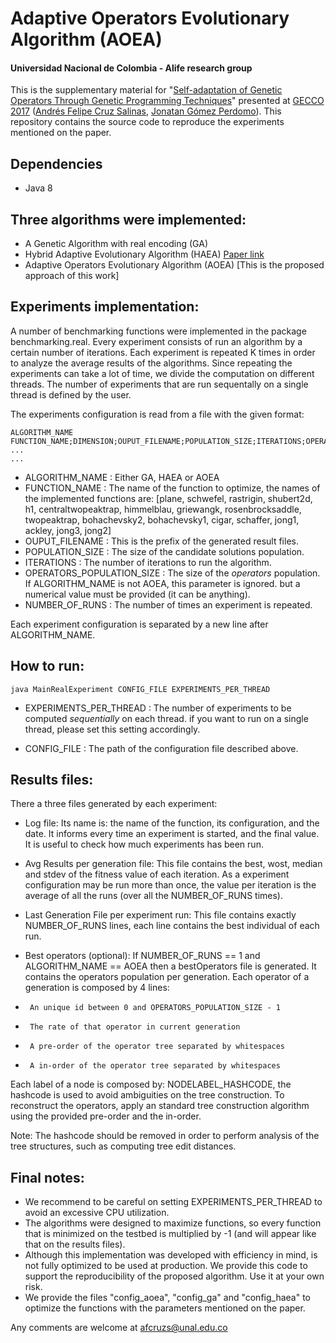 # Adaptive Operators Evolutionary Algorithm (AOEA)
#### Universidad Nacional de Colombia - Alife research group


This is the supplementary material for "[Self-adaptation of Genetic Operators Through Genetic Programming Techniques](https://arxiv.org/abs/1712.06070)"
presented at [GECCO 2017](http://gecco-2017.sigevo.org/index.html/HomePage) ([Andrés Felipe Cruz Salinas](https://github.com/afcruzs), [Jonatan Gómez Perdomo](http://dis.unal.edu.co/~jgomezpe/)). This repository contains the source code to reproduce the experiments mentioned on 
the paper.

## Dependencies
*   Java 8
## Three algorithms were implemented: 

*   A Genetic Algorithm with real encoding (GA)
*   Hybrid Adaptive Evolutionary Algorithm (HAEA) [Paper link](http://dis.unal.edu.co/~jgomezpe/docs/papers/gecco2004haea.pdf)
*   Adaptive Operators Evolutionary Algorithm (AOEA) [This is the proposed approach of this work]


## Experiments implementation:

A number of benchmarking functions were implemented in the package benchmarking.real. Every experiment consists
of run an algorithm by a certain number of iterations. Each experiment is repeated K times in order to analyze
the average results of the algorithms. Since repeating the experiments can take a lot of time, we divide the
computation on different threads. The number of experiments that are run sequentally on a single thread is 
defined by the user.

The experiments configuration is read from a file with the given format:
```
ALGORITHM_NAME
FUNCTION_NAME;DIMENSION;OUPUT_FILENAME;POPULATION_SIZE;ITERATIONS;OPERATORS_POPULATION_SIZE;NUMBER_OF_RUNS
...
...
```

*   ALGORITHM_NAME : Either GA, HAEA or AOEA
*   FUNCTION_NAME : The name of the function to optimize, the names of the implemented functions are: [plane, schwefel, rastrigin, shubert2d, h1, centraltwopeaktrap, himmelblau, griewangk, rosenbrocksaddle, twopeaktrap, bohachevsky2, bohachevsky1, cigar, schaffer, jong1, ackley, jong3, jong2]
*   OUPUT_FILENAME : This is the prefix of the generated result files.		
*   POPULATION_SIZE : The size of the candidate solutions population.    
*   ITERATIONS : The number of iterations to run the algorithm.
*   OPERATORS_POPULATION_SIZE : The size of the *operators* population. If ALGORITHM_NAME is not AOEA, this parameter is ignored. but a numerical value must be provided (it can be anything).
*   NUMBER_OF_RUNS : The number of times an experiment is repeated.

Each experiment configuration is separated by a new line after ALGORITHM_NAME.		



## How to run:

`java MainRealExperiment CONFIG_FILE EXPERIMENTS_PER_THREAD`

*   EXPERIMENTS_PER_THREAD : The number of experiments to be computed *sequentially* on each thread.
             if you want to run on a single thread, please set this setting accordingly.

*   CONFIG_FILE : The path of the configuration file described above.

## Results files:
	
There a three files generated by each experiment:

*   Log file: Its name is: the name of the function, its configuration, and the date. It informs every time an experiment is started, and the final value. It is useful to check how much experiments has been run.

*   Avg Results per generation file: This file contains the best, wost, median and stdev of the fitness value of each iteration. As a experiment configuration may be run more than once, the value per iteration is the  average of all the runs (over all the NUMBER_OF_RUNS times).

*   Last Generation File per experiment run: This file contains exactly NUMBER_OF_RUNS lines, each line contains the best individual of each run.

*   Best operators (optional): If NUMBER_OF_RUNS == 1 and ALGORITHM_NAME == AOEA then a bestOperators file is generated. It contains the operators population per generation. Each operator of a generation is composed by 4 lines:

*      An unique id between 0 and OPERATORS_POPULATION_SIZE - 1
*      The rate of that operator in current generation
*      A pre-order of the operator tree separated by whitespaces
*      A in-order of the operator tree separated by whitespaces

Each label of a node is composed by: NODELABEL_HASHCODE, the hashcode is used to avoid ambiguities on the tree construction. To reconstruct the operators, apply an standard tree construction algorithm using the provided pre-order and the in-order.

Note: The hashcode should be removed in order to perform analysis of the tree structures, such as computing tree edit distances.

## Final notes: 

*   We recommend to be careful on setting EXPERIMENTS_PER_THREAD to avoid an excessive CPU utilization.
*   The algorithms were designed to maximize functions, so every function that is minimized on the testbed is multiplied by -1 (and will appear like that on the results files).
*   Although this implementation was developed with efficiency in mind, is not fully optimized to be used at production. We provide this code to support the reproducibility of the proposed algorithm. Use it at your own risk.
*   We provide the files "config_aoea", "config_ga" and "config_haea" to optimize the functions with the parameters mentioned on the paper.  
  
Any comments are welcome at afcruzs@unal.edu.co
